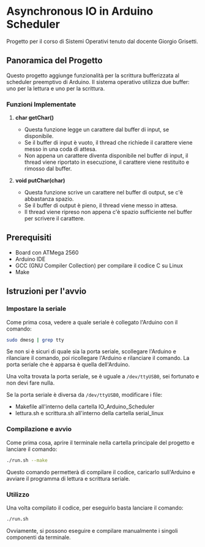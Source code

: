 # Asynchronous IO in Arduino Scheduler

Progetto per il corso di Sistemi Operativi tenuto dal docente Giorgio Grisetti.

## Panoramica del Progetto

Questo progetto aggiunge funzionalità per la scrittura bufferizzata al scheduler preemptivo di Arduino. Il sistema operativo utilizza due buffer: uno per la lettura e uno per la scrittura.

### Funzioni Implementate

1. **char getChar()**
   - Questa funzione legge un carattere dal buffer di input, se disponibile.
   - Se il buffer di input è vuoto, il thread che richiede il carattere viene messo in una coda di attesa.
   - Non appena un carattere diventa disponibile nel buffer di input, il thread viene riportato in esecuzione, il carattere viene restituito e rimosso dal buffer.

2. **void putChar(char)**
   - Questa funzione scrive un carattere nel buffer di output, se c'è abbastanza spazio.
   - Se il buffer di output è pieno, il thread viene messo in attesa.
   - Il thread viene ripreso non appena c'è spazio sufficiente nel buffer per scrivere il carattere.

## Prerequisiti

- Board con ATMega 2560
- Arduino IDE
- GCC (GNU Compiler Collection) per compilare il codice C su Linux
- Make

## Istruzioni per l'avvio

### Impostare la seriale
Come prima cosa, vedere a quale seriale è collegato l'Arduino con il comando:
```bash
sudo dmesg | grep tty
```
Se non si è sicuri di quale sia la porta seriale, scollegare l'Arduino e rilanciare il comando, poi ricollegare l'Arduino e rilanciare il comando. La porta seriale che è apparsa è quella dell'Arduino.

Una volta trovata la porta seriale, se è uguale a `/dev/ttyUSB0`, sei fortunato e non devi fare nulla.

Se la porta seriale è diversa da `/dev/ttyUSB0`, modificare i file:

- Makefile all'interno della cartella IO_Arduino_Scheduler
- lettura.sh e scrittura.sh all'interno della cartella serial_linux
  
### Compilazione e avvio
Come prima cosa, aprire il terminale nella cartella principale del progetto e lanciare il comando:
```bash
./run.sh --make
```
Questo comando permetterà di compilare il codice, caricarlo sull'Arduino e avviare il programma di lettura e scrittura seriale.

### Utilizzo
Una volta compilato il codice, per eseguirlo basta lanciare il comando:
```bash
./run.sh
```
Ovviamente, si possono eseguire e compilare manualmente i singoli componenti da terminale.
